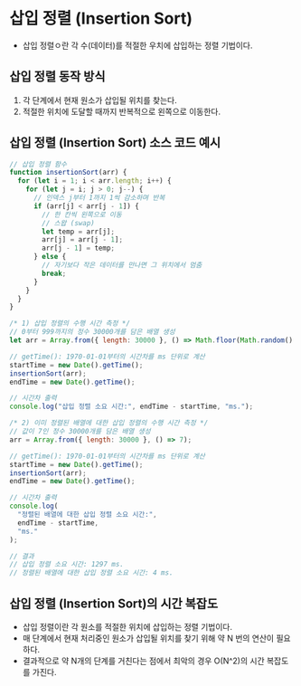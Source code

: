 # 삽입 정렬 (Insertion Sort)

- 삽입 정렬ㅇ란 각 수(데이터)를 적절한 우치에 삽입하는 정렬 기법이다.

## 삽입 정렬 동작 방식

1. 각 단계에서 현재 원소가 삽입될 위치를 찾는다.
2. 적절한 위치에 도달할 때까지 반복적으로 왼쪽으로 이동한다.

## 삽입 정렬 (Insertion Sort) 소스 코드 예시

```js
// 삽입 정렬 함수
function insertionSort(arr) {
  for (let i = 1; i < arr.length; i++) {
    for (let j = i; j > 0; j--) {
      // 인덱스 j부터 1까지 1씩 감소하며 반복
      if (arr[j] < arr[j - 1]) {
        // 한 칸씩 왼쪽으로 이동
        // 스왑 (swap)
        let temp = arr[j];
        arr[j] = arr[j - 1];
        arr[j - 1] = temp;
      } else {
        // 자기보다 작은 데이터를 만나면 그 위치에서 멈춤
        break;
      }
    }
  }
}
```

```js
/* 1) 삽입 정렬의 수행 시간 측정 */
// 0부터 999까지의 정수 30000개를 담은 배열 생성
let arr = Array.from({ length: 30000 }, () => Math.floor(Math.random() * 1000));

// getTime(): 1970-01-01부터의 시간차를 ms 단위로 계산
startTime = new Date().getTime();
insertionSort(arr);
endTime = new Date().getTime();

// 시간차 출력
console.log("삽입 정렬 소요 시간:", endTime - startTime, "ms.");

/* 2) 이미 정렬된 배열에 대한 삽입 정렬의 수행 시간 측정 */
// 값이 7인 정수 30000개를 담은 배열 생성
arr = Array.from({ length: 30000 }, () => 7);

// getTime(): 1970-01-01부터의 시간차를 ms 단위로 계산
startTime = new Date().getTime();
insertionSort(arr);
endTime = new Date().getTime();

// 시간차 출력
console.log(
  "정렬된 배열에 대한 삽입 정렬 소요 시간:",
  endTime - startTime,
  "ms."
);

// 결과
// 삽입 정렬 소요 시간: 1297 ms.
// 정렬된 배열에 대한 삽입 정렬 소요 시간: 4 ms.
```

## 삽입 정렬 (Insertion Sort)의 시간 복잡도

- 삽입 정렬이란 각 원소를 적절한 위치에 삽입하는 정렬 기법이다.
- 매 단계에서 현재 처리중인 원소가 삽입될 위치를 찾기 위해 약 N 번의 연산이 필요하다.
- 결과적으로 약 N개의 단계를 거친다는 점에서 최악의 경우 O(N^2)의 시간 복잡도를 가진다.
